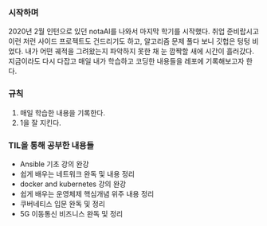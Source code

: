 ### 시작하며
2020년 2월 인턴으로 있던 notaAI를 나와서 마지막 학기를 시작했다. 취업 준비랍시고 이런 저런 사이드 프로젝트도 건드리기도 하고, 알고리즘 문제 풀다 보니 깃헙은 텅텅 비었다. 내가 어떤 궤적을 그려왔는지 파악하지 못한 채 눈 깜짝할 새에 시간이 흘러갔다. 지금이라도 다시 다잡고 매일 내가 학습하고 코딩한 내용들을 레포에 기록해보고자 한다.

### 규칙
1. 매일 학습한 내용을 기록한다.
2. 1을 잘 지킨다.

### TIL을 통해 공부한 내용들
- Ansible 기초 강의 완강
- 쉽게 배우는 네트워크 완독 및 내용 정리
- docker and kubernetes 강의 완강
- 쉽게 배우는 운영체제 핵심개념 위주 내용 정리
- 쿠버네티스 입문 완독 및 정리
- 5G 이동통신 비즈니스 완독 및 정리
